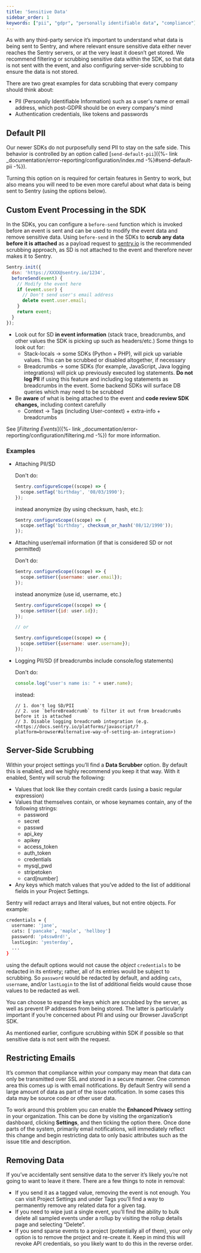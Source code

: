 ```yaml
---
title: 'Sensitive Data'
sidebar_order: 1
keywords: ["pii", "gdpr", "personally identifiable data", "compliance"]
---
```


As with any third-party service it’s important to understand what data is being sent to Sentry, and where relevant ensure sensitive data either never reaches the Sentry servers, or at the very least it doesn’t get stored. We recommend filtering or scrubbing sensitive data within the SDK, so that data is not sent with the event, and also configuring server-side scrubbing to ensure the data is not stored.

There are two great examples for data scrubbing that every company should think about:

- PII (Personally Identifiable Information) such as a user's name or email address, which post-GDPR should be on every company's mind
- Authentication credentials, like tokens and passwords

## Default PII

Our newer SDKs do not purposefully send PII to stay on the safe side. This behavior is controlled by an option called [`send-default-pii`]({%- link _documentation/error-reporting/configuration/index.md -%}#send-default-pii -%}).

Turning this option on is required for certain features in Sentry to work, but also means you will need to be even more careful about what data is being sent to Sentry (using the options below).

## Custom Event Processing in the SDK

In the SDKs, you can configure a `before-send` function which is invoked before an event is sent and can be used to modify the event data and remove sensitive data. Using `before-send` in the SDKs to **scrub any data before it is attached** as a payload request to [sentry.io](http://sentry.io/) is the recommended scrubbing approach, as SD is not attached to the event and therefore never makes it to Sentry.

```javascript
Sentry.init({
  dsn: 'https://XXXX@sentry.io/1234',
  beforeSend(event) {
    // Modify the event here
    if (event.user) {
      // Don't send user's email address
      delete event.user.email;
    }
    return event;
  }
});
```

- Look out for SD **in event information** (stack trace, breadcrumbs, and other values the SDK is picking up such as headers/etc.) Some things to look out for:
    - Stack-locals → some SDKs (Python + PHP), will pick up variable values. This can be scrubbed or disabled altogether, if necessary
    - Breadcrumbs → some SDKs (for example, JavaScript, Java logging integrations) will pick up previously executed log statements. **Do not log PII** if using this feature and including log statements as breadcrumbs in the event. Some backend SDKs will surface DB queries which may need to be scrubbed
- Be **aware** of what is being attached to the event and **code review SDK changes,** including context carefully
    - Context → Tags (including User-context) + extra-info + breadcrumbs

See [_Filtering Events_]({%- link _documentation/error-reporting/configuration/filtering.md -%}) for more information.

### Examples

- Attaching PII/SD

    Don't do:
    
    ```javascript
    Sentry.configureScope((scope) => {
      scope.setTag('birthday', '08/03/1990');
    });
    ```
    
    instead anonymize (by using checksum, hash, etc.):
    
    ```javascript
    Sentry.configureScope((scope) => {
      scope.setTag('birthday', checksum_or_hash('08/12/1990'));
    });
    ```
    
- Attaching user/email information (if that is considered SD or not permitted)

    Don't do:
    
    ```javascript
    Sentry.configureScope((scope) => {
      scope.setUser({username: user.email});
    });
    ```    

    instead anonymize (use id, username, etc.)
    
    ```javascript
    Sentry.configureScope((scope) => {
      scope.setUser({id: user.id});
    });
    
    // or
    
    Sentry.configureScope((scope) => {
      scope.setUser({username: user.username});
    });
     ```

- Logging PII/SD (if breadcrumbs include console/log statements)

    Don't do:
    
    ```javascript
    console.log("user's name is: " + user.name);
    ```
    
    instead:
    
    ```
    // 1. don't log SD/PII
    // 2. use `beforeBreadcrumb` to filter it out from breadcrumbs before it is attached
    // 3. Disable logging breadcrumb integration (e.g. <https://docs.sentry.io/platforms/javascript/?platform=browser#alternative-way-of-setting-an-integration>)
    ```

## Server-Side Scrubbing

Within your project settings you’ll find a **Data Scrubber** option. By default this is enabled, and we highly recommend you keep it that way. With it enabled, Sentry will scrub the following:

-   Values that look like they contain credit cards (using a basic regular expression)
-   Values that themselves contain, or whose keynames contain, any of the following strings: 
    -   password
    -   secret
    -   passwd
    -   api_key
    -   apikey
    -   access_token
    -   auth_token
    -   credentials
    -   mysql_pwd
    -   stripetoken
    -   card[number]
-   Any keys which match values that you’ve added to the list of additional fields in your Project Settings.

Sentry will redact arrays and literal values, but not entire objects. For example:

```bash
credentials = {
  username: 'jane',
  cats: ['pancake', 'maple', 'hellboy']
  password: 'p4ssw0rd!',
  lastLogin: 'yesterday',
  ...
}
```

using the default options would not cause the _object_ `credentials` to be redacted in its entirety; rather, all of its entries would be subject to scrubbing. So `password` would be redacted by default, and adding `cats`, `username`, and/or `lastLogin` to the list of additional fields would cause those values to be redacted as well. 

You can choose to expand the keys which are scrubbed by the server, as well as prevent IP addresses from being stored. The latter is particularly important if you’re concerned about PII and using our Browser JavaScript SDK.

As mentioned earlier, configure scrubbing within SDK if possible so that sensitive data is not sent with the request.

## Restricting Emails

It’s common that compliance within your company may mean that data can only be transmitted over SSL and stored in a secure manner. One common area this comes up is with email notifications. By default Sentry will send a large amount of data as part of the issue notification. In some cases this data may be source code or other user data.

To work around this problem you can enable the **Enhanced Privacy** setting in your organization. This can be done by visiting the organization’s dashboard, clicking **Settings**, and then ticking the option there. Once done parts of the system, primarily email notifications, will immediately reflect this change and begin restricting data to only basic attributes such as the issue title and description.

## Removing Data

If you’ve accidentally sent sensitive data to the server it’s likely you’re not going to want to leave it there. There are a few things to note in removal:

-   If you send it as a tagged value, removing the event is not enough. You can visit Project Settings and under Tags you’ll find a way to permanently remove any related data for a given tag.
-   If you need to wipe just a single event, you’ll find the ability to bulk delete all sampled events under a rollup by visiting the rollup details page and selecting “Delete”.
-   If you send sparse events to a project (potentially all of them), your only option is to remove the project and re-create it. Keep in mind this will revoke API credentials, so you likely want to do this in the reverse order.
